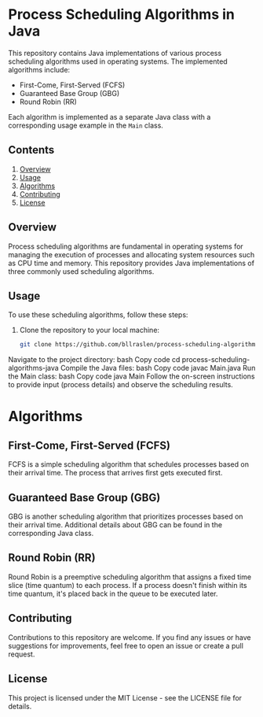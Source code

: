 # Process Scheduling Algorithms in Java

This repository contains Java implementations of various process scheduling algorithms used in operating systems. The implemented algorithms include:

- First-Come, First-Served (FCFS)
- Guaranteed Base Group (GBG)
- Round Robin (RR)

Each algorithm is implemented as a separate Java class with a corresponding usage example in the `Main` class.

## Contents

1. [Overview](#overview)
2. [Usage](#usage)
3. [Algorithms](#algorithms)
4. [Contributing](#contributing)
5. [License](#license)

## Overview

Process scheduling algorithms are fundamental in operating systems for managing the execution of processes and allocating system resources such as CPU time and memory. This repository provides Java implementations of three commonly used scheduling algorithms.

## Usage

To use these scheduling algorithms, follow these steps:

1. Clone the repository to your local machine:

   ```bash
   git clone https://github.com/bllraslen/process-scheduling-algorithms-java.git
Navigate to the project directory:
bash
Copy code
cd process-scheduling-algorithms-java
Compile the Java files:
bash
Copy code
javac Main.java
Run the Main class:
bash
Copy code
java Main
Follow the on-screen instructions to provide input (process details) and observe the scheduling results.
# Algorithms
## First-Come, First-Served (FCFS)
FCFS is a simple scheduling algorithm that schedules processes based on their arrival time. The process that arrives first gets executed first.

## Guaranteed Base Group (GBG)
GBG is another scheduling algorithm that prioritizes processes based on their arrival time. Additional details about GBG can be found in the corresponding Java class.

## Round Robin (RR)
Round Robin is a preemptive scheduling algorithm that assigns a fixed time slice (time quantum) to each process. If a process doesn't finish within its time quantum, it's placed back in the queue to be executed later.

## Contributing
Contributions to this repository are welcome. If you find any issues or have suggestions for improvements, feel free to open an issue or create a pull request.

## License
This project is licensed under the MIT License - see the LICENSE file for details.
